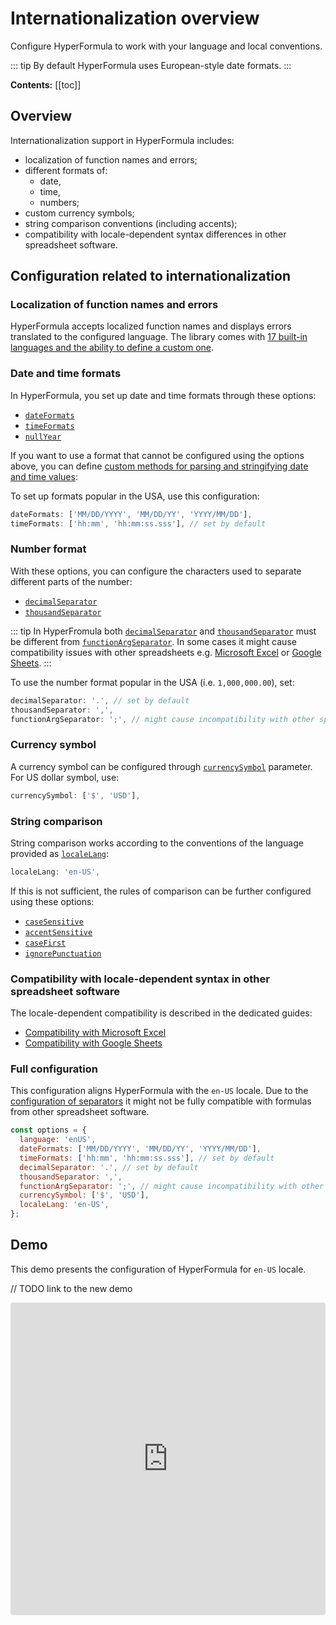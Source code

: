 # Internationalization overview

Configure HyperFormula to work with your language and local conventions.

::: tip
By default HyperFormula uses European-style date formats.
:::

**Contents:**
[[toc]]

## Overview

Internationalization support in HyperFormula includes:
- localization of function names and errors;
- different formats of:
  - date,
  - time,
  - numbers;
- custom currency symbols;
- string comparison conventions (including accents);
- compatibility with locale-dependent syntax differences in other spreadsheet software.

## Configuration related to internationalization

### Localization of function names and errors

HyperFormula accepts localized function names and displays errors translated to the configured language.
The library comes with [17 built-in languages and the ability to define a custom one](localizing-functions.md).

### Date and time formats

In HyperFormula, you set up date and time formats through these options:
- [`dateFormats`](../api/interfaces/configparams.md#dateformats)
- [`timeFormats`](../api/interfaces/configparams.md#timeformats)
- [`nullYear`](../api/interfaces/configparams.md#nullyear)

If you want to use a format that cannot be configured using the options above, you can define [custom methods for parsing and stringifying date and time values](date-and-time-handling.md#custom-functions-for-handling-date-and-time):

To set up formats popular in the USA, use this configuration:

```js
dateFormats: ['MM/DD/YYYY', 'MM/DD/YY', 'YYYY/MM/DD'],
timeFormats: ['hh:mm', 'hh:mm:ss.sss'], // set by default
```

### Number format

With these options, you can configure the characters used to separate different parts of the number:
- [`decimalSeparator`](../api/interfaces/configparams.md#decimalseparator)
- [`thousandSeparator`](../api/interfaces/configparams.md#thousandseparator)

::: tip
  In HyperFromula both [`decimalSeparator`](../api/interfaces/configparams.md#decimalseparator) and [`thousandSeparator`](../api/interfaces/configparams.md#thousandseparator) must be different from [`functionArgSeparator`](../api/interfaces/configparams.md#functionargseparator).
  In some cases it might cause compatibility issues with other spreadsheets e.g. [Microsoft Excel](compatibility-with-microsoft-excel.md#separators) or [Google Sheets](compatibility-with-google-sheets.md#separators).
:::

To use the number format popular in the USA (i.e. `1,000,000.00`), set:

```js
decimalSeparator: '.', // set by default
thousandSeparator: ',',
functionArgSeparator: ';', // might cause incompatibility with other spreadsheets
```

### Currency symbol

A currency symbol can be configured through [`currencySymbol`](../api/interfaces/configparams.md#currencysymbol) parameter.
For US dollar symbol, use:
```js
currencySymbol: ['$', 'USD'],
```

### String comparison

String comparison works according to the conventions of the language provided as [`localeLang`](../api/interfaces/configparams.md#localelang):

```js
localeLang: 'en-US',
```

If this is not sufficient, the rules of comparison can be further configured using these options:
- [`caseSensitive`](../api/interfaces/configparams.md#casesensitive)
- [`accentSensitive`](../api/interfaces/configparams.md#accentsensitive)
- [`caseFirst`](../api/interfaces/configparams.md#casefirst)
- [`ignorePunctuation`](../api/interfaces/configparams.md#ignorepunctuation)

### Compatibility with locale-dependent syntax in other spreadsheet software

The locale-dependent compatibility is described in the dedicated guides:
- [Compatibility with Microsoft Excel](compatibility-with-microsoft-excel.md)
- [Compatibility with Google Sheets](compatibility-with-google-sheets.md)

### Full configuration

This configuration aligns HyperFormula with the `en-US` locale. Due to the [configuration of separators](#number-format) it might not be fully compatible with formulas from other spreadsheet software.

```js
const options = {
  language: 'enUS',
  dateFormats: ['MM/DD/YYYY', 'MM/DD/YY', 'YYYY/MM/DD'],
  timeFormats: ['hh:mm', 'hh:mm:ss.sss'], // set by default
  decimalSeparator: '.', // set by default
  thousandSeparator: ',',
  functionArgSeparator: ';', // might cause incompatibility with other spreadsheets
  currencySymbol: ['$', 'USD'],
  localeLang: 'en-US',
};
```

## Demo

This demo presents the configuration of HyperFormula for `en-US` locale.

// TODO link to the new demo
<iframe
  src="https://codesandbox.io/embed/github/handsontable/hyperformula-demos/tree/feature/issue-1025/i18n?autoresize=1&fontsize=11&hidenavigation=1&theme=light&view=preview"
  style="width:100%; height:500px; border:0; border-radius: 4px; overflow:hidden;"
  title="handsontable/hyperformula-demos: basic-operations"
  allow="accelerometer; ambient-light-sensor; camera; encrypted-media; geolocation; gyroscope; hid; microphone; midi; payment; usb; vr; xr-spatial-tracking"
  sandbox="allow-autoplay allow-forms allow-modals allow-popups allow-presentation allow-same-origin allow-scripts">
</iframe>
